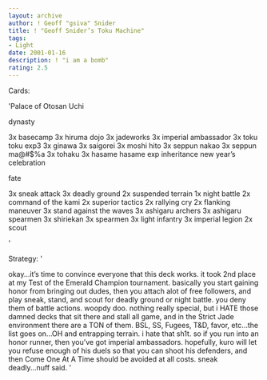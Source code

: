 ```yaml
---
layout: archive
author: ! Geoff "gsiva" Snider
title: ! "Geoff Snider’s Toku Machine"
tags:
- Light
date: 2001-01-16
description: ! "i am a bomb"
rating: 2.5
---
```

Cards: 

'Palace of Otosan Uchi

dynasty

3x basecamp
3x hiruma dojo
3x jadeworks
3x imperial ambassador
3x toku
toku exp3
3x ginawa
3x saigorei
3x moshi hito
3x seppun nakao
3x seppun ma@#$%a
3x tohaku
3x hasame
hasame exp
inheritance
new year’s celebration

fate

3x sneak attack
3x deadly ground
2x suspended terrain
1x night battle
2x command of the kami
2x superior tactics
2x rallying cry
2x flanking maneuver
3x stand against the waves
3x ashigaru archers
3x ashigaru spearmen
3x shiriekan
3x spearmen
3x light infantry
3x imperial legion
2x scout

'

Strategy: '

okay...it’s time to convince everyone that this deck works.  it took 2nd place at my Test of the Emerald Champion tournament.  basically you start gaining honor from bringing out dudes, then you attach alot of free followers, and play sneak, stand, and scout for deadly ground or night battle.  you deny them of battle actions.  woopdy doo.	nothing really special, but i HATE those damned decks that sit there and stall all game, and in the Strict Jade environment there are a TON of them.  BSL, SS, Fugees, T&D, favor, etc...the list goes on...OH and entrapping terrain.  i hate that sh1t.  so if you run into an honor runner, then you’ve got imperial ambassadors.  hopefully, kuro will let you refuse enough of his duels so that you can shoot his defenders, and then Come One At A Time should be avoided at all costs.  sneak deadly...nuff said. '